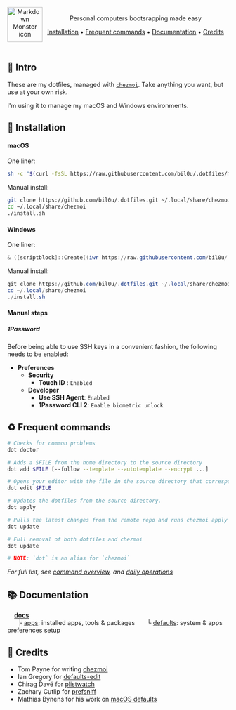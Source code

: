 <p align="center">
  <img src="https://freesvg.org/img/1535649195.png" alt="Markdown Monster icon" style="float: left; height:80px;"/><br>
  Personal computers bootsrapping made easy
</p>

<p align="center">
  <a href="#install">Installation</a> •
  <a href="#commands">Frequent commands</a> •
  <a href="#docs">Documentation</a> •
  <a href="#credits">Credits</a>
</p>

<br>

## 💬 Intro

These are my dotfiles, managed with [`chezmoi`](https://github.com/twpayne/chezmoi). Take anything you want, but use at your own risk.

I'm using it to manage my macOS and Windows environments.

<a name="install"></a>

## 🚧 Installation

#### macOS

One liner:

```sh
sh -c "$(curl -fsSL https://raw.githubusercontent.com/bil0u/.dotfiles/main/install.sh)" -- -r
```

Manual install:

```sh
git clone https://github.com/bil0u/.dotfiles.git ~/.local/share/chezmoi
cd ~/.local/share/chezmoi
./install.sh
```

#### Windows

One liner:

```powershell
& ([scriptblock]::Create((iwr https://raw.githubusercontent.com/bil0u/.dotfiles/main/install.ps1))) -Remote [user/repo]
```

Manual install:

```powershell
git clone https://github.com/bil0u/.dotfiles.git ~/.local/share/chezmoi
cd ~/.local/share/chezmoi
./install.sh
```

#### Manual steps

##### 1Password

Before being able to use SSH keys in a convenient fashion, the following needs to be enabled:

- **Preferences**
  - **Security**
    - **Touch ID** : `Enabled`
  - **Developer**
    - **Use SSH Agent**: `Enabled`
    - **1Password CLI 2**: `Enable biometric unlock`

<a name="commands"></a>

## ♻️ Frequent commands

```sh
# Checks for common problems
dot doctor

# Adds a $FILE from the home directory to the source directory
dot add $FILE [--follow --template --autotemplate --encrypt ...]

# Opens your editor with the file in the source directory that corresponds to $FILE
dot edit $FILE

# Updates the dotfiles from the source directory.
dot apply

# Pulls the latest changes from the remote repo and runs chezmoi apply
dot update

# Full removal of both dotfiles and chezmoi
dot update

# NOTE: `dot` is an alias for `chezmoi`
```

_For full list, see [command overview](https://www.chezmoi.io/user-guide/command-overview), and [daily operations](https://www.chezmoi.io/user-guide/daily-operations/)_

<a name="docs"></a>

## 📚 Documentation

&nbsp;&nbsp;&nbsp;&nbsp;[**docs**](/docs/)  
&nbsp;&nbsp;&nbsp;&nbsp;&nbsp;&nbsp;├ [apps](/docs/apps.md): installed apps, tools & packages
&nbsp;&nbsp;&nbsp;&nbsp;&nbsp;&nbsp;└ [defaults](/docs/defaults.md): system & apps preferences setup

<!-- &nbsp;&nbsp;├ [`defaults`](/docs/defaults) -->
<!-- &nbsp;&nbsp;│&nbsp;&nbsp;└ [`defaults`](/docs/defaults) -->
<!-- &nbsp;&nbsp;│ -->
<!-- &nbsp;&nbsp;│&nbsp;&nbsp;│ -->

<a name="credits"></a>

## 🎉 Credits

- Tom Payne for writing [chezmoi](https://github.com/twpayne/chezmoi/)
- Ian Gregory for [defaults-edit](https://github.com/ThatsJustCheesy/defaults-edit)
- Chirag Davé for [plistwatch](https://github.com/catilac/plistwatch)
- Zachary Cutlip for [prefsniff](https://github.com/zcutlip/prefsniff)
- Mathias Bynens for his work on [macOS defaults](https://github.com/mathiasbynens/dotfiles/blob/main/.macos)
